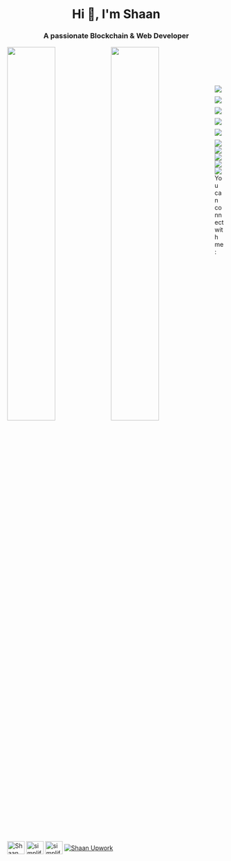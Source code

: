 <h1 align="center">Hi 👋, I'm Shaan</h1>
<h3 align="center">A passionate Blockchain & Web Developer</h3>
<p>
<img align="left" width="47%" src="https://github-readme-stats.vercel.app/api?username=shaan147&show_icons=true&theme=dracula" />
<img align="left" width="47%" src="https://github-readme-stats.vercel.app/api/top-langs/?username=shaan147&layout=compact" />
</p>
<br><br>

<h2 margintop="10px">
<br><img align="left" src="https://img.shields.io/badge/Solidity-%23363636.svg?style=for-the-badge&logo=solidity&logoColor=white" /><br>
<img align="left" src="https://img.shields.io/badge/javascript-%23323330.svg?style=for-the-badge&logo=javascript&logoColor=%23F7DF1E" /><br>
<img align="left" src="https://img.shields.io/badge/web3.js-F16822?style=for-the-badge&logo=web3.js&logoColor=white" />
<br>
<img align="left" src="https://img.shields.io/badge/WordPress-%23117AC9.svg?style=for-the-badge&logo=WordPress&logoColor=white" /><br>
<img align="left" src="https://img.shields.io/badge/Next-black?style=for-the-badge&logo=next.js&logoColor=white" /><br>
<img align="left" src="https://img.shields.io/badge/node.js-6DA55F?style=for-the-badge&logo=node.js&logoColor=white" />
<img align="left" src="https://img.shields.io/badge/react-%2320232a.svg?style=for-the-badge&logo=react&logoColor=%2361DAFB" />
<img align="left" src="https://img.shields.io/badge/express.js-%23404d59.svg?style=for-the-badge&logo=express&logoColor=%2361DAFB" />
<img align="left" src="https://img.shields.io/badge/MongoDB-%234ea94b.svg?style=for-the-badge&logo=mongodb&logoColor=white" />
<img align="left" src="https://img.shields.io/badge/git-%23F05033.svg?style=for-the-badge&logo=git&logoColor=white" />
</h2>
<br>
<p>You can connect with me:</p>
<p>
<a href="https://www.linkedin.com/in/shaanemustafa146/" target="blank"><img align="center" src="https://raw.githubusercontent.com/rahuldkjain/github-profile-readme-generator/master/src/images/icons/Social/linked-in-alt.svg" alt="Shaan E Mustafa" height="30" width="40" /></a>
<a href="https://www.instagram.com/shaanemustafaa/" target="blank"><img align="center" src="https://raw.githubusercontent.com/rahuldkjain/github-profile-readme-generator/master/src/images/icons/Social/instagram.svg" alt="simplified_learner" height="30" width="40" /></a>
<a href="https://www.facebook.com/ShaaneMustafa147" target="blank"><img align="center" src="https://raw.githubusercontent.com/rahuldkjain/github-profile-readme-generator/master/src/images/icons/Social/facebook.svg" alt="simplified learner" height="30" width="40" /></a>
<a href="https://www.upwork.com/freelancers/~01511ce6b86f32719a" target="blank"><img align="center" src="https://img.shields.io/badge/UpWork-6FDA44?style=for-the-badge&logo=Upwork&logoColor=white" alt="Shaan Upwork "  /></a>
</p>
